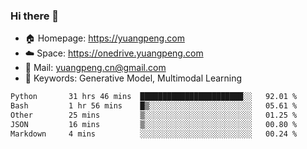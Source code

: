 ### Hi there 👋

- 🏠 Homepage: https://yuangpeng.com
- ☁️ Space: https://onedrive.yuangpeng.com
- 📧 Mail: yuangpeng.cn@gmail.com
- 🌅 Keywords: Generative Model, Multimodal Learning

<!--
**yuangpeng/yuangpeng** is a ✨ _special_ ✨ repository because its `README.md` (this file) appears on your GitHub profile.

Here are some ideas to get you started:

- 🔭 I’m currently working on ...
- 🌱 I’m currently learning ...
- 👯 I’m looking to collaborate on ...
- 🤔 I’m looking for help with ...
- 💬 Ask me about ...
- 📫 How to reach me: ...
- 😄 Pronouns: ...
- ⚡ Fun fact: ...
-->

<!--START_SECTION:waka-->

```txt
Python       31 hrs 46 mins  ███████████████████████░░   92.01 %
Bash         1 hr 56 mins    █▒░░░░░░░░░░░░░░░░░░░░░░░   05.61 %
Other        25 mins         ▒░░░░░░░░░░░░░░░░░░░░░░░░   01.25 %
JSON         16 mins         ▒░░░░░░░░░░░░░░░░░░░░░░░░   00.80 %
Markdown     4 mins          ░░░░░░░░░░░░░░░░░░░░░░░░░   00.24 %
```

<!--END_SECTION:waka-->
